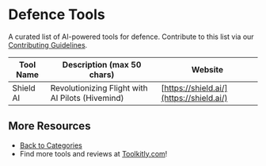 # Defence Tools

A curated list of AI-powered tools for defence. Contribute to this list via our [Contributing Guidelines](../CONTRIBUTING.md).

| Tool Name | Description (max 50 chars) | Website |
|-----------|----------------------------|---------|
| Shield AI | Revolutionizing Flight with AI Pilots (Hivemind) | [https://shield.ai/](https://shield.ai/) |

## More Resources
- [Back to Categories](https://github.com/ToolkitlyAI/awesome-ai-tools/blob/master/README.md)
- Find more tools and reviews at [Toolkitly.com](https://toolkitly.com)!
